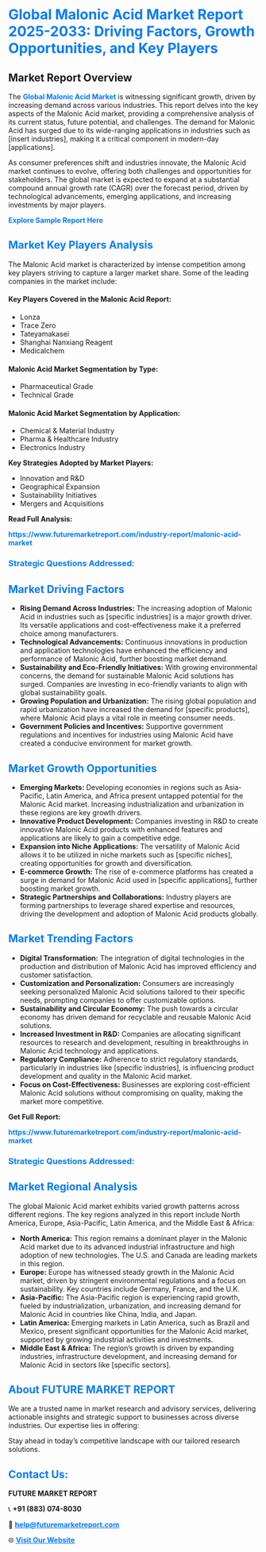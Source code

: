 <h1 style="color: #007BFF;">Global Malonic Acid Market Report 2025-2033: Driving Factors, Growth Opportunities, and Key Players</h1>

<section id="overview">
<h2>Market Report Overview</h2>
<p>The <a href="https://www.futuremarketreport.com/industry-report/malonic-acid-market" style="color: #007BFF; text-decoration: none;"><strong>Global Malonic Acid Market</strong></a> is witnessing significant growth, driven by increasing demand across various industries. This report delves into the key aspects of the Malonic Acid market, providing a comprehensive analysis of its current status, future potential, and challenges. The demand for Malonic Acid has surged due to its wide-ranging applications in industries such as [insert industries], making it a critical component in modern-day [applications].</p>
<p>As consumer preferences shift and industries innovate, the Malonic Acid market continues to evolve, offering both challenges and opportunities for stakeholders. The global market is expected to expand at a substantial compound annual growth rate (CAGR) over the forecast period, driven by technological advancements, emerging applications, and increasing investments by major players.</p>
</section>

<section id="overview">
<p><a href="https://www.futuremarketreport.com/request-sample/reportId=86902" style="color: #007BFF; text-decoration: none;"><strong>Explore Sample Report Here</strong></a></p>
</section>

<section id="key-players">
<h2 style="color: #007BFF;">Market Key Players Analysis</h2>
<p>The Malonic Acid market is characterized by intense competition among key players striving to capture a larger market share. Some of the leading companies in the market include:</p>
<h4>Key Players Covered in the Malonic Acid Report:</h4>
<ul><li>Lonza</li><li>Trace Zero</li><li>Tateyamakasei</li><li>Shanghai Nanxiang Reagent</li><li>Medicalchem</li></ul>
<h4>Malonic Acid Market Segmentation by Type:</h4>
<ul><li>Pharmaceutical Grade</li><li>Technical Grade</li></ul>

<h4>Malonic Acid Market Segmentation by Application:</h4>
<ul><li>Chemical &amp; Material Industry</li><li>Pharma &amp; Healthcare Industry</li><li>Electronics Industry</li></ul>
<p><strong>Key Strategies Adopted by Market Players:</strong></p>
<ul>
<li>Innovation and R&D</li>
<li>Geographical Expansion</li>
<li>Sustainability Initiatives</li>
<li>Mergers and Acquisitions</li>
</ul>
</section>

<section>
<p><strong>Read Full Analysis: </strong></p><a href="https://www.futuremarketreport.com/industry-report/malonic-acid-market" style="color: #007BFF; text-decoration: none;"><strong>https://www.futuremarketreport.com/industry-report/malonic-acid-market</strong></a>
<h3 style="color: #007BFF;">Strategic Questions Addressed:</h3>
</section>

<section id="driving-factors">
<h2 style="color: #007BFF;">Market Driving Factors</h2>
<ul>
<li><strong>Rising Demand Across Industries:</strong> The increasing adoption of Malonic Acid in industries such as [specific industries] is a major growth driver. Its versatile applications and cost-effectiveness make it a preferred choice among manufacturers.</li>
<li><strong>Technological Advancements:</strong> Continuous innovations in production and application technologies have enhanced the efficiency and performance of Malonic Acid, further boosting market demand.</li>
<li><strong>Sustainability and Eco-Friendly Initiatives:</strong> With growing environmental concerns, the demand for sustainable Malonic Acid solutions has surged. Companies are investing in eco-friendly variants to align with global sustainability goals.</li>
<li><strong>Growing Population and Urbanization:</strong> The rising global population and rapid urbanization have increased the demand for [specific products], where Malonic Acid plays a vital role in meeting consumer needs.</li>
<li><strong>Government Policies and Incentives:</strong> Supportive government regulations and incentives for industries using Malonic Acid have created a conducive environment for market growth.</li>
</ul>
</section>

<section id="growth-opportunities">
<h2 style="color: #007BFF;">Market Growth Opportunities</h2>
<ul>
<li><strong>Emerging Markets:</strong> Developing economies in regions such as Asia-Pacific, Latin America, and Africa present untapped potential for the Malonic Acid market. Increasing industrialization and urbanization in these regions are key growth drivers.</li>
<li><strong>Innovative Product Development:</strong> Companies investing in R&D to create innovative Malonic Acid products with enhanced features and applications are likely to gain a competitive edge.</li>
<li><strong>Expansion into Niche Applications:</strong> The versatility of Malonic Acid allows it to be utilized in niche markets such as [specific niches], creating opportunities for growth and diversification.</li>
<li><strong>E-commerce Growth:</strong> The rise of e-commerce platforms has created a surge in demand for Malonic Acid used in [specific applications], further boosting market growth.</li>
<li><strong>Strategic Partnerships and Collaborations:</strong> Industry players are forming partnerships to leverage shared expertise and resources, driving the development and adoption of Malonic Acid products globally.</li>
</ul>
</section>

<section id="trending-factors">
<h2 style="color: #007BFF;">Market Trending Factors</h2>
<ul>
<li><strong>Digital Transformation:</strong> The integration of digital technologies in the production and distribution of Malonic Acid has improved efficiency and customer satisfaction.</li>
<li><strong>Customization and Personalization:</strong> Consumers are increasingly seeking personalized Malonic Acid solutions tailored to their specific needs, prompting companies to offer customizable options.</li>
<li><strong>Sustainability and Circular Economy:</strong> The push towards a circular economy has driven demand for recyclable and reusable Malonic Acid solutions.</li>
<li><strong>Increased Investment in R&D:</strong> Companies are allocating significant resources to research and development, resulting in breakthroughs in Malonic Acid technology and applications.</li>
<li><strong>Regulatory Compliance:</strong> Adherence to strict regulatory standards, particularly in industries like [specific industries], is influencing product development and quality in the Malonic Acid market.</li>
<li><strong>Focus on Cost-Effectiveness:</strong> Businesses are exploring cost-efficient Malonic Acid solutions without compromising on quality, making the market more competitive.</li>
</ul>
</section>

<section>
<p><strong>Get Full Report: </strong></p><a href="https://www.futuremarketreport.com/industry-report/malonic-acid-market" style="color: #007BFF; text-decoration: none;"><strong>https://www.futuremarketreport.com/industry-report/malonic-acid-market</strong></a>
<h3 style="color: #007BFF;">Strategic Questions Addressed:</h3>
</section>


<section id="regional-analysis">
<h2 style="color: #007BFF;">Market Regional Analysis</h2>
<p>The global Malonic Acid market exhibits varied growth patterns across different regions. The key regions analyzed in this report include North America, Europe, Asia-Pacific, Latin America, and the Middle East & Africa:</p>
<ul>
<li><strong>North America:</strong> This region remains a dominant player in the Malonic Acid market due to its advanced industrial infrastructure and high adoption of new technologies. The U.S. and Canada are leading markets in this region.</li>
<li><strong>Europe:</strong> Europe has witnessed steady growth in the Malonic Acid market, driven by stringent environmental regulations and a focus on sustainability. Key countries include Germany, France, and the U.K.</li>
<li><strong>Asia-Pacific:</strong> The Asia-Pacific region is experiencing rapid growth, fueled by industrialization, urbanization, and increasing demand for Malonic Acid in countries like China, India, and Japan.</li>
<li><strong>Latin America:</strong> Emerging markets in Latin America, such as Brazil and Mexico, present significant opportunities for the Malonic Acid market, supported by growing industrial activities and investments.</li>
<li><strong>Middle East & Africa:</strong> The region’s growth is driven by expanding industries, infrastructure development, and increasing demand for Malonic Acid in sectors like [specific sectors].</li>
</ul>
</section>

<footer>
<h2 style="color: #007BFF;">About FUTURE MARKET REPORT</h2>
<p>We are a trusted name in market research and advisory services, delivering actionable insights and strategic support to businesses across diverse industries. Our expertise lies in offering:</p>

<p>Stay ahead in today’s competitive landscape with our tailored research solutions.</p>

<h2 style="color: #007BFF;">Contact Us:</h2>
<p><strong>FUTURE MARKET REPORT</strong></p>
<p>📞 <strong>+91 (883) 074-8030</strong></p>
<p>📧 <strong><a href="mailto:help@futuremarketreport.com" style="color: #007BFF;">help@futuremarketreport.com</a></strong></p>
<p>🌐 <strong><a href="https://www.futuremarketreport.com/" style="color: #007BFF;">Visit Our Website</a></strong></p>
</footer>